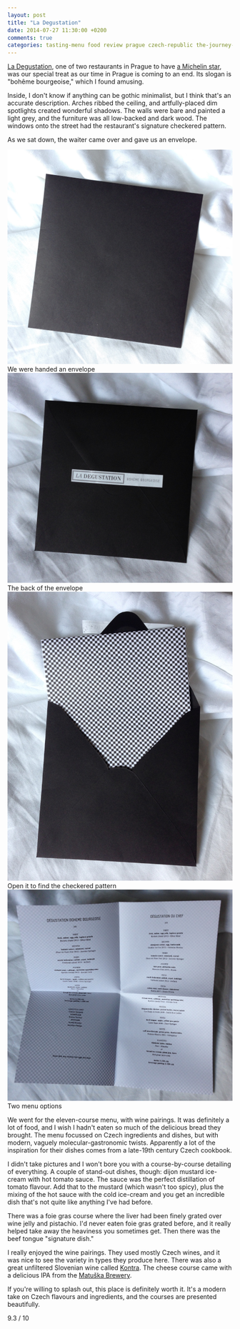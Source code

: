 ```yaml
---
layout: post
title: "La Degustation"
date: 2014-07-27 11:30:00 +0200
comments: true
categories: tasting-menu food review prague czech-republic the-journey-2014
---
```


<div itemprop="description">

  <p><a href="http://www.ladegustation.cz/en/#index"><span itemprop="itemreviewed">La Degustation</span></a>, one of two restaurants in Prague to have <a href="http://www.viamichelin.com/web/Restaurants/Restaurants-Prague-_-Praha_hlavni_mesto-Czech_Republic?strLocid=31MzhkeDEwY05UQXVNRGczT0RFPWNNVFF1TkRJd05EWT0=">a Michelin star</a>, was our special treat as our time in Prague is coming to an end. Its slogan is "bohême bourgeoise," which I found amusing.</p>

  <p>Inside, I don't know if anything can be gothic minimalist, but I think that's an accurate description. Arches ribbed the ceiling, and artfully-placed dim spotlights created wonderful shadows. The walls were bare and painted a light grey, and the furniture was all low-backed and dark wood. The windows onto the street had the restaurant's signature checkered pattern.</p>

  <p>As we sat down, the waiter came over and gave us an envelope.</p>

  <div class="img">
    <a href="{{ root_url }}/images/the-journey/prague/degustation/envelope.jpg">
      <img src="/images/the-journey/prague/degustation/envelope.jpg">
    </a>
    <div class="alt">We were handed an envelope</div>
  </div>

  <div class="img">
    <a href="{{ root_url }}/images/the-journey/prague/degustation/back-envelope.jpg">
      <img src="/images/the-journey/prague/degustation/back-envelope.jpg">
    </a>
    <div class="alt">The back of the envelope</div>
  </div>

  <div class="img">
    <a href="{{ root_url }}/images/the-journey/prague/degustation/contents.jpg">
      <img src="/images/the-journey/prague/degustation/contents.jpg">
    </a>
    <div class="alt">Open it to find the checkered pattern</div>
  </div>

  <div class="img">
    <a href="{{ root_url }}/images/the-journey/prague/degustation/menu.jpg">
      <img src="/images/the-journey/prague/degustation/menu.jpg">
    </a>
    <div class="alt">Two menu options</div>
  </div>

  <p>We went for the eleven-course menu, with wine pairings. It was definitely a lot of food, and I wish I hadn't eaten so much of the delicious bread they brought. The menu focussed on Czech ingredients and dishes, but with modern, vaguely molecular-gastronomic twists. Apparently a lot of the inspiration for their dishes comes from a late-19th century Czech cookbook.</p>

  <p>I didn't take pictures and I won't bore you with a course-by-course detailing of everything. A couple of stand-out dishes, though: dijon mustard ice-cream with hot tomato sauce. The sauce was the perfect distillation of tomato flavour. Add that to the mustard (which wasn't too spicy), plus the mixing of the hot sauce with the cold ice-cream and you get an incredible dish that's not quite like anything I've had before.</p>

  <p>There was a foie gras course where the liver had been finely grated over wine jelly and pistachio. I'd never eaten foie gras grated before, and it really helped take away the heaviness you sometimes get. Then there was the beef tongue "signature dish." </p>

  <p>I really enjoyed the wine pairings. They used mostly Czech wines, and it was nice to see the variety in types they produce here. There was also a great unfiltered Slovenian wine called <a href="http://www.scurek.com/www/index.php/en/wines/white-wines">Kontra</a>. The cheese course came with a delicious IPA from the <a href="http://www.beeradvocate.com/beer/profile/23493/">Matuška Brewery</a>.</p>

  <p><span itemprop="summary">If you're willing to splash out, this place is definitely worth it. It's a modern take on Czech flavours and ingredients, and the courses are presented beautifully.</span></p>

  <p class="score">
    <span itemprop="rating" itemscope itemtype="http://data-vocabulary.org/Rating">
      <span itemprop="value">9.3</span> 
      <meta itemprop="best" content="10"/> / 10
    </span> 
  </p>

</div>